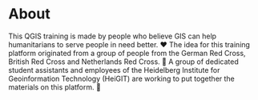 # About
This QGIS training is made by people who believe GIS can help humanitarians to serve people in need better. :heart:
The idea for this training platform originated from a group of people from the German Red Cross, British Red Cross and Netherlands Red Cross. :mega:
A group of dedicated student assistants and employees of the Heidelberg Institute for Geoinformation Technology (HeiGIT) are working to put together the materials on this platform. :hammer:
